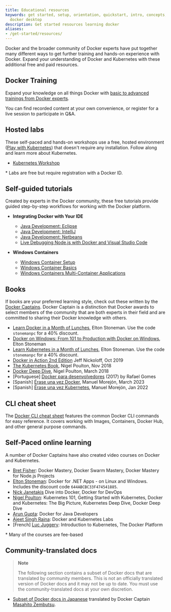 ```yaml
---
title: Educational resources
keywords: get started, setup, orientation, quickstart, intro, concepts, kubernetes,
  docker desktop
description: Get started resources learning docker
aliases:
- /get-started/resources/
---
```


Docker and the broader community of Docker experts have put together many different ways to get further training and hands-on experience with Docker. Expand your understanding of Docker and Kubernetes with these additional free and paid resources.

## Docker Training

Expand your knowledge on all things Docker with [basic to advanced trainings from Docker experts](https://www.docker.com/resources/trainings/). 

You can find recorded content at your own convenience, or register for a live session to participate in Q&A.

## Hosted labs

These self-paced and hands-on workshops use a free, hosted environment ([Play with Kubernetes](https://labs.play-with-k8s.com/)) that doesn't require any installation. Follow along and learn more about Kubernetes.

* [Kubernetes Workshop](https://training.play-with-kubernetes.com/kubernetes-workshop/)

\* Labs are free but require registration with a Docker ID.

## Self-guided tutorials

Created by experts in the Docker community, these free tutorials provide guided step-by-step workflows for working with the Docker platform.

* **Integrating Docker with Your IDE**
    * [Java Development: Eclipse](https://training.play-with-docker.com/java-debugging-eclipse/)
    * [Java Development: IntelliJ](https://training.play-with-docker.com/java-debugging-intellij/)
    * [Java Development: Netbeans](https://training.play-with-docker.com/java-debugging-netbeans/)
    * [Live Debugging Node.js with Docker and Visual Studio Code](https://training.play-with-docker.com/nodejs-live-debugging/)

* **Windows Containers**
    * [Windows Container Setup](https://training.play-with-docker.com/windows-containers-setup/)
    * [Windows Container Basics](https://training.play-with-docker.com/windows-containers-basics/)
    * [Windows Containers Multi-Container Applications](https://training.play-with-docker.com/windows-containers-multicontainer/)

## Books

If books are your preferred learning style, check out these written by the [Docker Captains](https://www.docker.com/community/captains). Docker Captain is a distinction that Docker awards to select members of the community that are both experts in their field and are committed to sharing their Docker knowledge with others.

* [Learn Docker in a Month of Lunches](https://www.manning.com/books/learn-docker-in-a-month-of-lunches), Elton Stoneman. Use the code `stonemanpc` for a 40% discount.
* [Docker on Windows: From 101 to Production with Docker on Windows](https://www.amazon.com/Docker-Windows-Elton-Stoneman-ebook/dp/B0711Y4J9K/), Elton Stoneman
* [Learn Kubernetes in a Month of Lunches](https://www.manning.com/books/learn-kubernetes-in-a-month-of-lunches), Elton Stoneman. Use the code `stonemanpc` for a 40% discount.
* [Docker in Action 2nd Edition](https://www.manning.com/books/docker-in-action-second-edition) Jeff Nickoloff, Oct 2019
* [The Kubernetes Book](https://www.amazon.com/Kubernetes-Book-Nigel-Poulton/dp/1521823634/ref=sr_1_3?ie=UTF8&qid=1509660871&sr=8-3&keywords=nigel+poulton), Nigel Poulton, Nov 2018
* [Docker Deep Dive](https://www.amazon.com/Docker-Deep-Dive-Nigel-Poulton/dp/1521822808/ref=sr_1_1?ie=UTF8&qid=1509660871&sr=8-1&keywords=nigel+poulton), Nigel Poulton, March 2018
* \[Portuguese\] [Docker para desenvolvedores](https://leanpub.com/dockerparadesenvolvedores) (2017) by Rafael Gomes
* \[Spanish\] [Érase una vez Docker](https://leanpub.com/erase-una-vez-docker), Manuel Morejón, March 2023
* \[Spanish\] [Érase una vez Kubernetes](https://leanpub.com/erase-una-vez-kubernetes), Manuel Morejón, Jan 2022

## CLI cheat sheet

The [Docker CLI cheat sheet](/get-started/docker_cheatsheet.pdf) features the common Docker CLI commands for easy reference. It covers working with Images, Containers, Docker Hub, and other general purpose commands.

## Self-Paced online learning

A number of Docker Captains have also created video courses on Docker and Kubernetes.

* [Bret Fisher](https://www.bretfisher.com/courses/): Docker Mastery, Docker Swarm Mastery, Docker Mastery for Node.js Projects
* [Elton Stoneman](https://docker4.net/udemy): Docker for .NET Apps - on Linux and Windows. Includes the discount code `644ABCBC33F474541885`.
* [Nick Janetakis](https://nickjanetakis.com/courses/) Dive into Docker, Docker for DevOps
* [Nigel Poulton](https://nigelpoulton.com/video-courses): Kubernetes 101, Getting Started with Kubernetes, Docker and Kubernetes: The Big Picture, Kubernetes Deep Dive, Docker Deep Dive
* [Arun Gupta](https://www.lynda.com/Docker-tutorials/Docker-Java-developers/576584-2.html): Docker for Java Developers
* [Ajeet Singh Raina](https://collabnix.com/): Docker and Kubernetes Labs
* \[French\] [Luc Juggery](https://www.udemy.com/user/lucjuggery/): Introduction to Kubernetes, The Docker Platform

\* Many of the courses are fee-based

## Community-translated docs

> **Note**
>
> The following section contains a subset of Docker docs that are translated by community
> members. This is not an officially translated version of Docker docs and it may not be up to date.
> You must use the community-translated docs at your own discretion.

- [Subset of Docker docs in Japanese](https://docs.docker.jp/index.html) translated by Docker Captain [Masahito Zembutsu](https://github.com/zembutsu).
